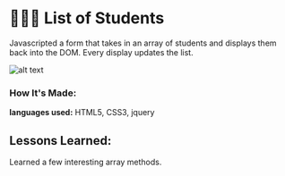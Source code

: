 # 👩🏾‍🎓 List of Students

Javascripted a form that takes in an array of students and displays them back into the DOM. Every display updates the list.

![alt text](img/studentlist.png)

### How It's Made:

**languages used:** HTML5, CSS3, jquery

## Lessons Learned:

Learned a few interesting array methods. 

